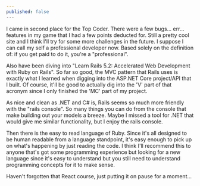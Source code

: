 ```yaml
---
published: false
---
```

I came in second place for the Top Coder. There were a few bugs... err... features in my game that I had a few points deducted for. Still a pretty cool site and I think I'll try for some more challenges in the future.
I suppose I can call my self a professional developer now. Based solely on the definition of: if you get paid to do it, you're a "professional".

Also have been diving into "Learn Rails 5.2: Accelerated Web Development with Ruby on Rails". So far so good, the MVC pattern that Rails uses is exactly what I learned when digging into the ASP.NET Core project/API that I built. Of course, it'll be good to actually dig into the 'V' part of that acronym since I only finished the 'MC' part of my project.

As nice and clean as .NET and C# is, Rails seems so much more friendly with the "rails console". 
So many things you can do from the console that make building out your models a breeze. Maybe I missed a tool for .NET that would give me similar functionality, but I enjoy the rails console.

Then there is the easy to read language of Ruby. Since it's all designed to be human readable from a language standpoint, it's easy enough to pick up on what's happening by just reading the code. I think I'll recommend this to anyone that's got some programming experience but looking for a new language since it's easy to understand but you still need to understand programming concepts for it to make sense.

Haven't forgotten that React course, just putting it on pause for a moment...
